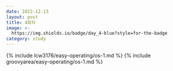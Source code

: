 ```yaml
---
date: 2022-12-13
layout: post
title: 4회차
image: >-
  https://img.shields.io/badge/day_4-blue?style=for-the-badge
category: study 
---
```



{% include lcw3176/easy-operating/os-1.md %}
{% include groovyarea/easy-operating/os-1.md %}
